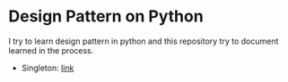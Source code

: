 # Design Pattern on Python

I try to learn design pattern in python and this repository try to document learned in the process.

- Singleton: [link](https://github.com/Enrialonso/design-pattern-pyhton/tree/master/singleton)

